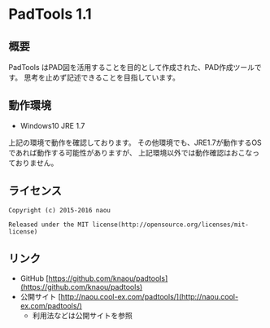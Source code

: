 PadTools 1.1
======================================

概要
------------------------------------------------
PadTools はPAD図を活用することを目的として作成された、PAD作成ツールです。
思考を止めず記述できることを目指しています。

動作環境
------------------------------------------------
* Windows10 JRE 1.7

上記の環境で動作を確認しております。
その他環境でも、JRE1.7が動作するOSであれば動作する可能性がありますが、
上記環境以外では動作確認はおこなっておりません。

ライセンス
------------------------------------------------
    Copyright (c) 2015-2016 naou
    
    Released under the MIT license(http://opensource.org/licenses/mit-license)

リンク
------------------------------------------------
* GitHub [https://github.com/knaou/padtools](https://github.com/knaou/padtools)
* 公開サイト [http://naou.cool-ex.com/padtools/](http://naou.cool-ex.com/padtools/)
    * 利用法などは公開サイトを参照

